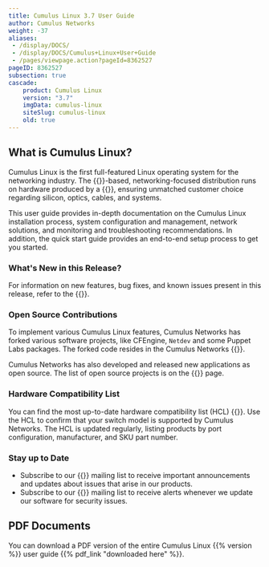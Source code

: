 ```yaml
---
title: Cumulus Linux 3.7 User Guide
author: Cumulus Networks
weight: -37
aliases:
 - /display/DOCS/
 - /display/DOCS/Cumulus+Linux+User+Guide
 - /pages/viewpage.action?pageId=8362527
pageID: 8362527
subsection: true
cascade:
    product: Cumulus Linux
    version: "3.7"
    imgData: cumulus-linux
    siteSlug: cumulus-linux
    old: true
---
```


## What is Cumulus Linux?

Cumulus Linux is the first full-featured Linux operating system for the
networking industry. The
{{<exlink url="https://www.debian.org/releases/jessie/" text="Debian Jessie" >}}-based,
networking-focused distribution runs on hardware produced by a
{{<exlink url="https://cumulusnetworks.com/hcl/" text="broad partner ecosystem" >}}, ensuring 
unmatched customer choice regarding silicon, optics, cables, and systems.

This user guide provides in-depth documentation on the Cumulus Linux
installation process, system configuration and management, network
solutions, and monitoring and troubleshooting recommendations. In
addition, the quick start guide provides an end-to-end setup process to
get you started.

<!-- ### User Guide
A link to download the Cumulus Linux 3.7.7 Documentation User Guide is
{{<exlink url="http://docs-cdn.cumulusnetworks.com/Cumulus_Linux_3-7-7_User_Guide.pdf" text="here" >}}. -->

### What's New in this Release?

For information on new features, bug fixes, and known issues present in this release, refer to the {{<exlink url="https://support.cumulusnetworks.com/hc/en-us/articles/360007793174-Cumulus-Linux-3-7-Release-Notes" text="product release notes" >}}.

### Open Source Contributions

To implement various Cumulus Linux features, Cumulus Networks has forked various software projects, like CFEngine, `Netdev` and some Puppet Labs packages. The forked code resides in the Cumulus Networks {{<exlink url="https://github.com/CumulusNetworks" text="GitHub repository" >}}. 

Cumulus Networks has also developed and released new applications as
open source. The list of open source projects is on the 
{{<link title="Cumulus Linux 3.7 Open Source Packages" text="open source software" >}} page.

### Hardware Compatibility List

You can find the most up-to-date hardware compatibility list (HCL)
{{<exlink url="https://cumulusnetworks.com/hcl/" text="here" >}}. Use the HCL to confirm that
your switch model is supported by Cumulus Networks. The HCL is updated
regularly, listing products by port configuration, manufacturer, and SKU
part number.

### Stay up to Date

- Subscribe to our {{<exlink url="https://lists.cumulusnetworks.com/listinfo/cumulus-product-bulletin" text="product bulletin" >}} mailing list to receive important announcements and updates about issues that arise in our products.
- Subscribe to our {{<exlink url="https://lists.cumulusnetworks.com/listinfo/cumulus-security-announce" text="security announcement" >}} mailing list to receive alerts whenever we update our software for security issues.


## PDF Documents
You can download a PDF version of the entire Cumulus Linux {{% version %}} user guide {{% pdf_link "downloaded here" %}}.